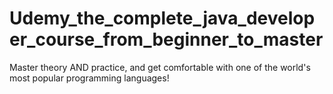 # Udemy_the_complete_java_developer_course_from_beginner_to_master
Master theory AND practice, and get comfortable with one of the world's most popular programming languages!

